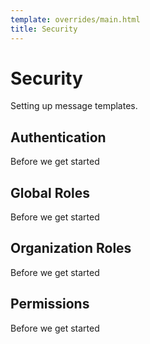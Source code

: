 ```yaml
---
template: overrides/main.html
title: Security
---
```


# Security

Setting up message templates.

## Authentication
Before we get started

## Global Roles
Before we get started

## Organization Roles
Before we get started

## Permissions
Before we get started

